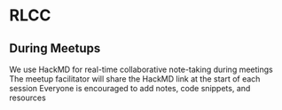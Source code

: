 # RLCC

## During Meetups

We use HackMD for real-time collaborative note-taking during meetings
The meetup facilitator will share the HackMD link at the start of each session
Everyone is encouraged to add notes, code snippets, and resources


